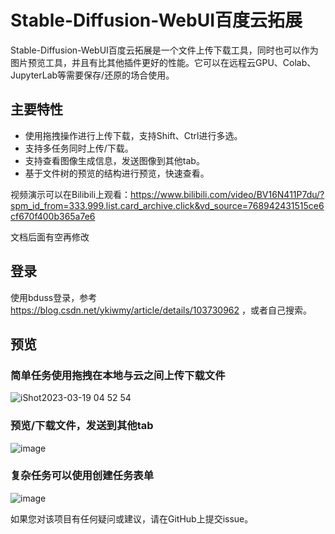 # Stable-Diffusion-WebUI百度云拓展

Stable-Diffusion-WebUI百度云拓展是一个文件上传下载工具，同时也可以作为图片预览工具，并且有比其他插件更好的性能。它可以在远程云GPU、Colab、JupyterLab等需要保存/还原的场合使用。

## 主要特性

- 使用拖拽操作进行上传下载，支持Shift、Ctrl进行多选。
- 支持多任务同时上传/下载。
- 支持查看图像生成信息，发送图像到其他tab。
- 基于文件树的预览的结构进行预览，快速查看。


视频演示可以在Bilibili上观看：https://www.bilibili.com/video/BV16N411P7du/?spm_id_from=333.999.list.card_archive.click&vd_source=768942431515ce6cf670f400b365a7e6

文档后面有空再修改
## 登录
使用bduss登录，参考 https://blog.csdn.net/ykiwmy/article/details/103730962 ，或者自己搜索。
## 预览

### 简单任务使用拖拽在本地与云之间上传下载文件

![iShot2023-03-19 04 52 54](https://user-images.githubusercontent.com/25872019/226139191-00438b3f-9c23-451d-9e15-fbc3a0b715df.png)

### 预览/下载文件，发送到其他tab

![image](https://user-images.githubusercontent.com/25872019/227783845-7cff540e-00af-4f38-91c6-533ac214e5f7.png)

### 复杂任务可以使用创建任务表单

![image](https://user-images.githubusercontent.com/25872019/224553431-0bb3f9f2-f81a-452d-a024-4b1030ccdca1.png)


如果您对该项目有任何疑问或建议，请在GitHub上提交issue。
